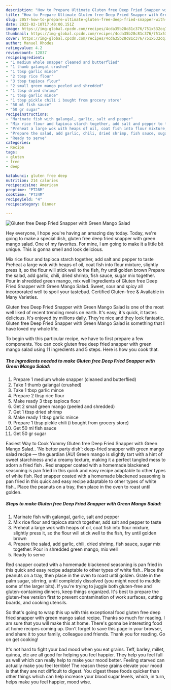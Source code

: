 ```yaml
---
description: "How to Prepare Ultimate Gluten free Deep Fried Snapper with Green Mango Salad"
title: "How to Prepare Ultimate Gluten free Deep Fried Snapper with Green Mango Salad"
slug: 2057-how-to-prepare-ultimate-gluten-free-deep-fried-snapper-with-green-mango-salad
date: 2022-02-10T17:40:00.151Z
image: https://img-global.cpcdn.com/recipes/4cda35b28c81c376/751x532cq70/gluten-free-deep-fried-snapper-with-green-mango-salad-recipe-main-photo.jpg
thumbnail: https://img-global.cpcdn.com/recipes/4cda35b28c81c376/751x532cq70/gluten-free-deep-fried-snapper-with-green-mango-salad-recipe-main-photo.jpg
cover: https://img-global.cpcdn.com/recipes/4cda35b28c81c376/751x532cq70/gluten-free-deep-fried-snapper-with-green-mango-salad-recipe-main-photo.jpg
author: Manuel Rhodes
ratingvalue: 4.2
reviewcount: 12837
recipeingredient:
- "1 medium whole snapper cleaned and butterflied"
- "1 thumb galangal crushed"
- "1 tbsp garlic mince"
- "2 tbsp rice flour"
- "3 tbsp tapioca flour"
- "2 small green mango peeled and shredded"
- "1 tbsp dried shrimp"
- "1 tbsp garlic mince"
- "1 tbsp pickle chili i bought from grocery store"
- "50 ml fish sauce"
- "50 gr sugar"
recipeinstructions:
- "Marinate fish with galangal, garlic, salt and pepper"
- "Mix rice flour and tapioca starch together, add salt and pepper to taste"
- "Preheat a large wok with heaps of oil, coat fish into flour mixture, slightly press it, so the flour will stick well to the fish, fry until golden brown"
- "Prepare the salad, add garlic, chili, dried shrimp, fish sauce, sugar mix together. Pour in shredded green mango, mix well"
- "Ready to serve"
categories:
- Recipe
tags:
- gluten
- free
- deep

katakunci: gluten free deep 
nutrition: 214 calories
recipecuisine: American
preptime: "PT28M"
cooktime: "PT34M"
recipeyield: "4"
recipecategory: Dinner

---
```



![Gluten free Deep Fried Snapper with Green Mango Salad](https://img-global.cpcdn.com/recipes/4cda35b28c81c376/751x532cq70/gluten-free-deep-fried-snapper-with-green-mango-salad-recipe-main-photo.jpg)

Hey everyone, I hope you're having an amazing day today. Today, we're going to make a special dish, gluten free deep fried snapper with green mango salad. One of my favorites. For mine, I am going to make it a little bit unique. This is gonna smell and look delicious.

Mix rice flour and tapioca starch together, add salt and pepper to taste Preheat a large wok with heaps of oil, coat fish into flour mixture, slightly press it, so the flour will stick well to the fish, fry until golden brown Prepare the salad, add garlic, chili, dried shrimp, fish sauce, sugar mix together. Pour in shredded green mango, mix well Ingredients of Gluten free Deep Fried Snapper with Green Mango Salad. Sweet, sour and spicy all incorporated well to spoil your tastebud. Certified Gluten-free &amp; Available in Many Varieties.

Gluten free Deep Fried Snapper with Green Mango Salad is one of the most well liked of recent trending meals on earth. It's easy, it's quick, it tastes delicious. It's enjoyed by millions daily. They're nice and they look fantastic. Gluten free Deep Fried Snapper with Green Mango Salad is something that I have loved my whole life.


To begin with this particular recipe, we have to first prepare a few components. You can cook gluten free deep fried snapper with green mango salad using 11 ingredients and 5 steps. Here is how you cook that.

<!--inarticleads1-->

##### The ingredients needed to make Gluten free Deep Fried Snapper with Green Mango Salad:

1. Prepare 1 medium whole snapper (cleaned and butterflied)
1. Take 1 thumb galangal (crushed)
1. Take 1 tbsp garlic mince
1. Prepare 2 tbsp rice flour
1. Make ready 3 tbsp tapioca flour
1. Get 2 small green mango (peeled and shredded)
1. Get 1 tbsp dried shrimp
1. Make ready 1 tbsp garlic mince
1. Prepare 1 tbsp pickle chili (i bought from grocery store)
1. Get 50 ml fish sauce
1. Get 50 gr sugar


Easiest Way to Cook Yummy Gluten free Deep Fried Snapper with Green Mango Salad.. &#39;No better party dish&#39;: deep-fried snapper with green mango salad recipe — the guardian (AU) Green mango is slightly tart with a hint of sweet starchiness and a creamy texture, making it a perfect tangled mess to adorn a fried fish . Red snapper coated with a homemade blackened seasoning is pan fried in this quick and easy recipe adaptable to other types of white fish. Red snapper coated with a homemade blackened seasoning is pan fried in this quick and easy recipe adaptable to other types of white fish.. Place the peanuts on a tray, then place in the oven to roast until golden. 

<!--inarticleads2-->

##### Steps to make Gluten free Deep Fried Snapper with Green Mango Salad:

1. Marinate fish with galangal, garlic, salt and pepper
1. Mix rice flour and tapioca starch together, add salt and pepper to taste
1. Preheat a large wok with heaps of oil, coat fish into flour mixture, slightly press it, so the flour will stick well to the fish, fry until golden brown
1. Prepare the salad, add garlic, chili, dried shrimp, fish sauce, sugar mix together. Pour in shredded green mango, mix well
1. Ready to serve


Red snapper coated with a homemade blackened seasoning is pan fried in this quick and easy recipe adaptable to other types of white fish.. Place the peanuts on a tray, then place in the oven to roast until golden. Grate in the palm sugar, stirring, until completely dissolved (you might need to muddle some of the larger bits). If you&#39;re trying to juggle both gluten-free and gluten-containing dinners, keep things organized. It&#39;s best to prepare the gluten-free version first to prevent contamination of work surfaces, cutting boards, and cooking utensils. 

So that's going to wrap this up with this exceptional food gluten free deep fried snapper with green mango salad recipe. Thanks so much for reading. I am sure that you will make this at home. There's gonna be interesting food at home recipes coming up. Don't forget to save this page in your browser, and share it to your family, colleague and friends. Thank you for reading. Go on get cooking!

It's not hard to fight your bad mood when you eat grains. Teff, barley, millet, quinoa, etc are all good for helping you feel happier. They help you feel full as well which can really help to make your mood better. Feeling starved can actually make you feel terrible! The reason these grains elevate your mood is that they are not difficult to digest. You digest these foods quicker than other things which can help increase your blood sugar levels, which, in turn, helps make you feel happier, mood wise.
